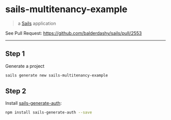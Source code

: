 # sails-multitenancy-example

> a [Sails](http://sailsjs.org) application

See Pull Request: https://github.com/balderdashy/sails/pull/2553

---

## Step 1

Generate a project

```bash
sails generate new sails-multitenancy-example
```

## Step 2

Install [sails-generate-auth](https://github.com/kasperisager/sails-generate-auth):

```bash
npm install sails-generate-auth --save
```
